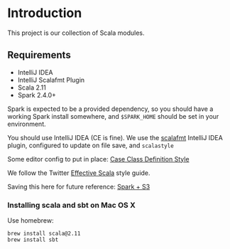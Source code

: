 # Introduction
This project is our collection of Scala modules.

## Requirements
* IntelliJ IDEA
* IntelliJ Scalafmt Plugin 
* Scala 2.11
* Spark 2.4.0+

Spark is expected to be a provided dependency, so you should have a working Spark install somewhere, and `$SPARK_HOME` should be set in your environment.

You should use IntelliJ IDEA (CE is fine). We use the [scalafmt](https://scalameta.org/scalafmt/) IntelliJ IDEA plugin, configured to update on file save, and `scalastyle` 

Some editor config to put in place: [Case Class Definition Style](https://stackoverflow.com/a/26880974)

We follow the Twitter [Effective Scala](http://twitter.github.io/effectivescala/) style guide.

Saving this here for future reference: [Spark + S3](https://medium.com/@subhojit20_27731/apache-spark-and-amazon-s3-gotchas-and-best-practices-a767242f3d98)
 
### Installing scala and sbt on Mac OS X
Use homebrew:

    brew install scala@2.11
    brew install sbt

